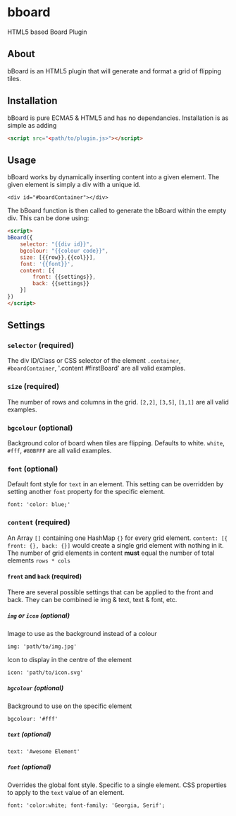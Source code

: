# bboard
HTML5 based Board Plugin

## About

bBoard is an HTML5 plugin that will generate and format a grid of flipping tiles.

## Installation

bBoard is pure ECMA5 & HTML5 and has no dependancies. Installation is as simple
as adding

```html
<script src="<path/to/plugin.js>"></script>
```

## Usage

bBoard works by dynamically inserting content into a given element.
The given element is simply a div with a unique id.

```
<div id="#boardContainer"></div>
```

The bBoard function is then called to generate the bBoard within the empty div.
This can be done using:

```html
<script>
bBoard({
    selector: "{{div id}}",
    bgcolour: "{{colour code}}",
    size: [{{row}},{{col}}],
    font: '{{font}}',
    content: [{
        front: {{settings}},
        back: {{settings}}
    }]
})
</script>
```

## Settings

### `selector` (required)

The div ID/Class or CSS selector of the element
`.container`, `#boardContainer`, '.content #firstBoard' are all valid examples.

### `size` (required)

The number of rows and columns in the grid. `[2,2]`, `[3,5]`, `[1,1]` are all valid examples.

### `bgcolour` (optional)

Background color of board when tiles are flipping. Defaults to white.
`white`, `#fff`, `#80BFFF` are all valid examples.

### `font` (optional)

Default font style for `text` in an element.
This setting can be overridden by setting another `font`
property for the specific element.

`font: 'color: blue;'`

### `content` (required)

An Array `[]` containing one HashMap `{}` for every grid element.
`content: [{ front: {}, back: {}]` would create a single grid element with nothing in it.
The number of grid elements in content __must__ equal the number of total elements `rows * cols`

#### `front` and `back` (required)

There are several possible settings that can be applied to the front and back.
They can be combined ie img & text, text & font, etc.

##### `img` or `icon` (optional)

Image to use as the background instead of a colour

`img: 'path/to/img.jpg'`

Icon to display in the centre of the element

`icon: 'path/to/icon.svg'`

##### `bgcolour` (optional)

Background to use on the specific element

`bgcolour: '#fff'`

##### `text` (optional)

`text: 'Awesome Element'`

##### `font` (optional)

Overrides the global font style. Specific to a single element.
CSS properties to apply to the `text` value of an element.

`font: 'color:white; font-family: 'Georgia, Serif';`
